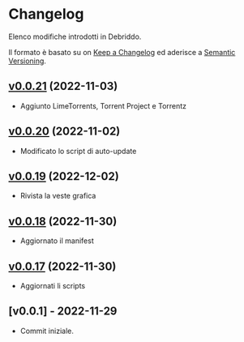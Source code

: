 # Changelog
Elenco modifiche introdotti in Debriddo.

Il formato è basato su on [Keep a Changelog](https://keepachangelog.com/en/1.0.0/) ed aderisce a [Semantic Versioning](https://semver.org/spec/v2.0.0.html).

## [v0.0.21](https://github.com/Ogekuri/debriddo/compare/v0.0.20...v0.0.21) (2022-11-03)

- Aggiunto LimeTorrents, Torrent Project e Torrentz

## [v0.0.20](https://github.com/Ogekuri/debriddo/compare/v0.0.19...v0.0.20) (2022-11-02)

- Modificato lo script di auto-update

## [v0.0.19](https://github.com/Ogekuri/debriddo/compare/v0.0.18...v0.0.19) (2022-12-02)

- Rivista la veste grafica

## [v0.0.18](https://github.com/Ogekuri/debriddo/compare/v0.0.17...v0.0.18) (2022-11-30)

- Aggiornato il manifest

## [v0.0.17](https://github.com/Ogekuri/debriddo/compare/v0.0.16...v0.0.17) (2022-11-30)

- Aggiornati li scripts

## [v0.0.1] - 2022-11-29

- Commit iniziale.

